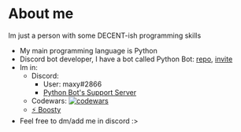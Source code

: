 # About me
Im just a person with some DECENT-ish programming skills
- My main programming language is Python
- Discord bot developer, I have a bot called Python Bot: [repo](https://github.com/1randomguyspecial/pythonbot), [invite](https://dsc.gg/python-bot-n1) 
- Im in:
  - Discord:
    - User: maxy#2866
    - [Python Bot's Support Server](https://dsc.gg/python-bot-n1-server)
  - Codewars: [![codewars](https://www.codewars.com/users/1randomguyspecial/badges/small)](https://www.codewars.com/users/1randomguyspecial)
  - [⚡ Boosty](https://boosty.to/number1)
- Feel free to dm/add me in discord :>
